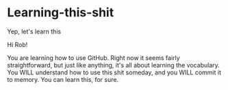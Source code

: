 # Learning-this-shit
Yep, let's learn this 

Hi Rob! 

You are learning how to use GitHub. Right now it seems fairly straightforward, but just like anything, it's all about learning the vocabulary. You WILL understand how to use this shit someday, and you WILL commit it to memory. You can learn this, for sure. 
